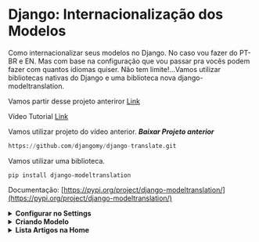 # Django: Internacionalização dos Modelos

Como internacionalizar seus modelos no Django. No caso vou fazer do PT-BR e EN. 
Mas com base na configuração que vou passar pra vocês podem fazer com quantos idiomas quiser. Não tem limite!...Vamos utilizar bibliotecas nativas do Django e uma biblioteca nova django-modeltranslation.

Vamos partir desse projeto anteriror [Link](https://www.youtube.com/watch?v=B0urbukze04&t=0s)

Vídeo Tutorial [Link](https://www.youtube.com/watch?v=kkyAi6-s6J4)

Vamos utilizar projeto do vídeo anterior. 
***Baixar Projeto anterior***

```python
https://github.com/djangomy/django-translate.git
```
  
Vamos utilizar uma biblioteca.

`pip install django-modeltranslation`

Documentação: [https://pypi.org/project/django-modeltranslation/](https://pypi.org/project/django-modeltranslation/)

<details><summary><b>Configurar no Settings</b></summary>

- **Configurar no Settings**
    
    Acessar o *core/settings.py*
    
    ```python
    INSTALLED_APPS = [
    	 	'modeltranslation', # adicionar em primeiro
        'django.contrib.admin',
        'django.contrib.auth',
        'django.contrib.contenttypes',
        'django.contrib.sessions',
        'django.contrib.messages',
        'django.contrib.staticfiles', 
        'mysite_app',
    ]
    ```
    
    ```python
    # Internationalization
    
    MODELTRANSLATION_DEFAULT_LANGUAGE = 'pt-br'
    
    MODELTRANSLATION_LANGUAGES = ('pt-br', 'en')
    ```

</details>

<details><summary><b>Criando Modelo</b></summary>

- **Criando Modelo**
    
    ***mysite_app/models.py***
    
    Quando colocamos **_('Title')**. Esse _ está definindo que essa Label também será traduzida. 
    
    ```python
    from django.db import models
    from django.utils.translation import gettext_lazy as _
    
    # Create your models here.
    class Article(models.Model):
        title = models.CharField(_('Title'), max_length=50)
        description = models.TextField(_('Description'))
        city = models.CharField(_('City'), max_length=50)
        create_at = models.DateTimeField(auto_now_add=True)
        
        def __str__(self):
            return self.title
    ```
    
    criar arquivo ***mysite_app/translation.py***
    
    Esses *fields* são os campos que receberam a tradução. Coloque somente os campos que serão traduzidos.
    
    ```python
    from mysite_app import models
    from modeltranslation.translator import TranslationOptions, register
    
    @register(models.Article)
    class ArticleTranslationOptions(TranslationOptions):
        fields = ('title', 'description')
    ```
    
    ***mysite_app/admin.py***
    
    Nosso modelo registrado no admin. Essa ***class Media*** é opcional**.**
    
    ```python
    from django.contrib import admin
    from mysite_app import models
    from modeltranslation.admin import TranslationAdmin
    
    @admin.register(models.Article)
    class ArticleAdmin(TranslationAdmin):
    		group_fieldsets = True # no admin esse separa por grupo
        list_display = ("title",)
        class Media: # opcional só pra deixa bonito
            js = (
                'http://ajax.googleapis.com/ajax/libs/jquery/1.9.1/jquery.min.js',
                'http://ajax.googleapis.com/ajax/libs/jqueryui/1.10.2/jquery-ui.min.js',
                'modeltranslation/js/tabbed_translation_fields.js',
            )
            css = {
                'screen': ('modeltranslation/css/tabbed_translation_fields.css',),
            }
    ```
    
    Vamos rodar aplicação e acessar o Django Admin
    
    ```python
    python manage.py makemigrations && python manage.py migrate
    python manage.py runserver
    ```
    
    No Django Admin estará assim. como definimos `group_fieldsets = True` fica uma faixa azul separando os grupos de campos que precisa ser traduzido. O Class Media deixa essas Aba com visual legal.
    
    Outra observação.
    
    `django-admin makemessages --all --ignore=env`
    
    Como no modelo colocamos a *label* em inglês então nas mensagens *br* vamos traduzir para português.
    
    ***locale/br/LC_MESSAGES/django.po***
    
    ```python
    #: mysite_app/models.py:6
    msgid "Title"
    msgstr "Titulo"
    
    #: mysite_app/models.py:7
    msgid "Description"
    msgstr "Descrição"
    ```
    
    Nas mensagens em *en* é só manter. 
    
    ***locale/en/LC_MESSAGES/django.po***
    
    ```python
    #: mysite_app/models.py:6
    msgid "Title"
    msgstr "Title"
    
    #: mysite_app/models.py:7
    msgid "Description"
    msgstr "Description"
    ```

</details>

<details><summary><b>Lista Artigos na Home</b></summary>

- **Lista Artigos na Home**
    
    No template vamos listar os artigos. Para isso precisamos adicionar na view o context e renderizar na home os objetos.
    
    *mysite_app/views.py*
    
    ```python
    from django.shortcuts import render
    from mysite_app import models
    # Create your views here.
    def mysite(request):
        posts = models.Article.objects.all()
        return render(request, 'home.html', {'posts': posts})
    ```
    
    *mysite_app/home.html*
    
    ```python
    {% load i18n %}
    <!doctype html>
    <html lang="en">
    
    <head>
    	<meta charset="utf-8">
    	<meta name="viewport" content="width=device-width, initial-scale=1">
    	<title>Translation</title>
    	<link href="https://cdn.jsdelivr.net/npm/bootstrap@5.2.3/dist/css/bootstrap.min.css" rel="stylesheet"
    	integrity="sha384-rbsA2VBKQhggwzxH7pPCaAqO46MgnOM80zW1RWuH61DGLwZJEdK2Kadq2F9CUG65" crossorigin="anonymous">
    </head>
    
    <body> 
    
    	<div class="container">
    		
    		<a href="{% url 'set-language' 'pt-br' %}">BR</a>
    
    		<a href="{% url 'set-language' 'en' %}">EN</a>
    
    		<h1>{% trans 'Testando Biblioteca para Tradução de Site' %}</h1>
    
    		<p>{% trans 'Para tornar um projeto Django traduzível, você deve adicionar um número mínimo de ganchos ao seu código e modelos' %}</p>
    
    		<div class="row gap-2">
    
    			{% for post in posts %} # Adiciona for para lista os Artigos
    			<div class="card p-3">
    				<h2>{% trans post.title %}</h2>
    				<p>{% trans post.description|truncatechars:200 %}</p>
    			</div>
    			{% endfor %}
    			
    		</div>
    	 
    	</div>
     
    	<script src="https://cdn.jsdelivr.net/npm/bootstrap@5.2.3/dist/js/bootstrap.bundle.min.js"
    		integrity="sha384-kenU1KFdBIe4zVF0s0G1M5b4hcpxyD9F7jL+jjXkk+Q2h455rYXK/7HAuoJl+0I4"
    		crossorigin="anonymous"></script>
    
    </body>
    
    </html>
    ``` 

</details>

